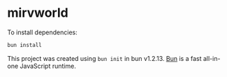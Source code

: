 # mirvworld

To install dependencies:

```bash
bun install
```

This project was created using `bun init` in bun v1.2.13. [Bun](https://bun.sh) is a fast all-in-one JavaScript runtime.
